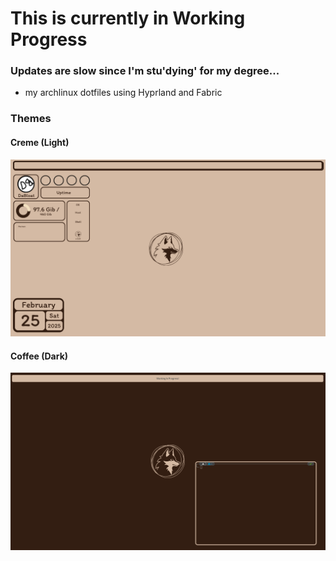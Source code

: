 # This is currently in Working Progress
### Updates are slow since I'm stu'dying' for my degree...
- my archlinux dotfiles using Hyprland and Fabric

### Themes

#### Creme (Light)
![image](creme.png)

#### Coffee (Dark)
![image](coffee.png)
